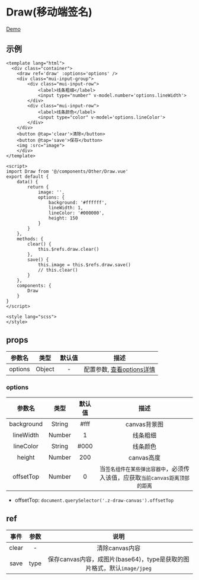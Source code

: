 # Draw(移动端签名)
[Demo](https://watasi.cn/infozx_api/dist/#/draw)

## 示例
```vue{21}
<template lang="html">
  <div class="container">
  	<draw ref='draw' :options='options' />
  	<div class="mui-input-group">
  		<div class="mui-input-row">
  			<label>线条粗细</label>
  			<input type="number" v-model.number='options.lineWidth'>
  		</div>
  		<div class="mui-input-row">
  			<label>线条颜色</label>
  			<input type="color" v-model='options.lineColor'>
  		</div>
  	</div>
  	<button @tap='clear'>清除</button>
  	<button @tap='save'>保存</button>
  	<img :src="image">
	</div>
</template>

<script>
import Draw from '@/components/Other/Draw.vue'
export default {
	data() {
		return {
			image: '',
			options: {
				background: '#ffffff',
				lineWidth: 1,
				lineColor: '#000000',
				height: 150
			}
		}
	},
	methods: {
		clear() {
			this.$refs.draw.clear()
		},
		save() {
			this.image = this.$refs.draw.save()
			// this.clear()
		}
	},
	components: {
		Draw
	}
}
</script>

<style lang="scss">
</style>
```

## props
|参数名|类型|默认值|描述|
|:---:|:---:|:---:|:---:|
|options|Object|-|配置参数, [查看options详情](#options)|

### options
|参数名|类型|默认值|描述|
|:---:|:---:|:---:|:---:|
|background|String|#fff|canvas背景图|
|lineWidth|Number|1|线条粗细|
|lineColor|String|#000|线条颜色|
|height|Number|200|canvas高度|
|offsetTop|Number|0|当`签名组件在某些弹出容器中`，必须传入该值，应获取`当前canvas距离顶部的距离`|

- offsetTop: `document.querySelector('.z-draw-canvas').offsetTop`

## ref
|事件|参数|说明|
|:---:|:---:|:---:|
|clear|-|清除canvas内容|
|save|type|保存canvas内容，成图片(base64)，type是获取的图片格式，默认`image/jpeg`|
